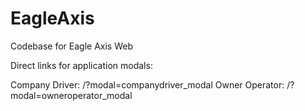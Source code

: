 # EagleAxis

Codebase for Eagle Axis Web

Direct links for application modals:

Company Driver: /?modal=companydriver_modal
Owner Operator: /?modal=owneroperator_modal
